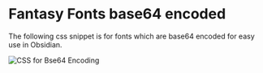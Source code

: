 # Fantasy Fonts base64 encoded
The following css snippet is for fonts which are base64 encoded for easy use in Obsidian.

![CSS for Bse64 Encoding](https://miniworld.com/obsidian/cssFonts.jpg)
